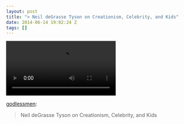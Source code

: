 ```yaml
---
layout: post
title: "> Neil deGrasse Tyson on Creationism, Celebrity, and Kids"
date: 2014-06-14 19:02:24 Z
tags: []
---
```

<video autoplay="autoplay" controls="controls"><source src="https://www.youtube.com/watch?v=VO969i-qgxE"></video>

[godlessmen](http://godlessmen.tumblr.com/post/88095577526/neil-degrasse-tyson-on-creationism-celebrity-and):

> Neil deGrasse Tyson on Creationism, Celebrity, and Kids
